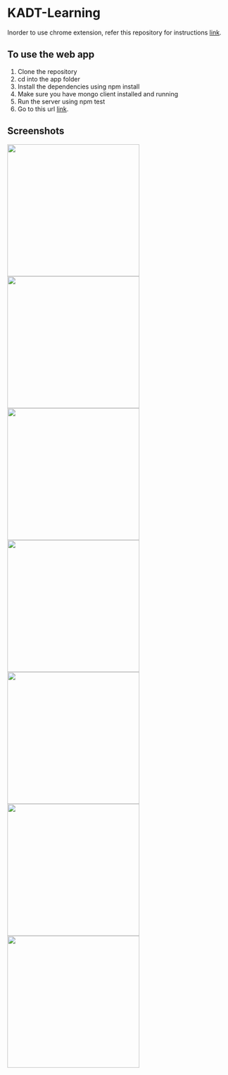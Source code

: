 # KADT-Learning

Inorder to use chrome extension, refer this repository for instructions <a href="https://github.com/tanvee09/productivity-monitor_chrome-extension">link</a>.

To use the web app
-------------------
1. Clone the repository
2. cd into the app folder
3. Install the dependencies using npm install
5. Make sure you have mongo client installed and running
4. Run the server using npm test
5. Go to this url <a href="http://localhost:3000/">link</a>.

Screenshots
-----------
<img src="https://www.linkpicture.com/q/Screenshot-from-2021-01-10-18-56-14.png" type="image" height="300">
<img src="https://www.linkpicture.com/q/Screenshot-from-2021-01-10-18-56-19.png" type="image" height="300">
<img src="https://www.linkpicture.com/q/Screenshot-from-2021-01-10-18-56-44.png" type="image" height="300">
<img src="https://www.linkpicture.com/q/Screenshot-from-2021-01-10-18-57-03.png" type="image" height="300">
<img src="https://www.linkpicture.com/q/Screenshot-from-2021-01-10-18-57-13.png" type="image" height="300">
<img src="https://www.linkpicture.com/q/Screenshot-from-2021-01-10-18-57-19.png" type="image" height="300">
<img src="https://www.linkpicture.com/q/Screenshot-from-2021-01-10-18-57-40.png" type="image" height="300">
